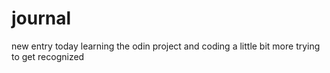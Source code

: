 # journal
new entry
today learning the odin project and coding a little bit more trying to get recognized
